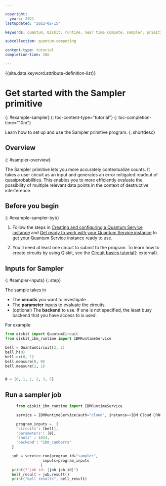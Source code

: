 ```yaml
---

copyright:
  years: 2021
lastupdated: "2022-02-15"

keywords: quantum, Qiskit, runtime, near time compute, sampler, primitive

subcollection: quantum-computing

content-type: tutorial
completion-time: 10m

---
```


{{site.data.keyword.attribute-definition-list}}

# Get started with the Sampler primitive
{: #example-sampler}
{: toc-content-type="tutorial"}
{: toc-completion-time="10m"}

Learn how to set up and use the Sampler primitive program.
{: shortdesc}

## Overview
{: #sampler-overview}

The Sampler primitive lets you more accurately contextualize counts. It takes a user circuit as an input and generates an error mitigated readout of quasiprobabilities. This enables you to more efficiently evaluate the possibility of multiple relevant data points in the context of destructive interference.  


## Before you begin
{: #example-sampler-byb}

1. Follow the steps in [Creating and configuring a Quantum Service instance](/docs/quantum-computing?topic=quantum-computing-create-config-instance) and [Get ready to work with your Quantum Service instance](/docs/quantum-computing?topic=quantum-computing-access) to get your Quantum Service instance ready to use.

2. You'll need at least one circuit to submit to the program. To learn how to create circuits by using Qiskit, see the [Circuit basics tutorial](https://qiskit.org/documentation/tutorials/circuits/01_circuit_basics.html){: external}.


## Inputs for Sampler
{: #sampler-inputs}
{: step}

The sample takes in
* The **circuits** you want to investigate.
* The **parameter** inputs to evaluate the circuits.
* (optional) The **backend** to use.  If one is not specified, the least busy backend that you have access to is used.

For example:

   ```Python
   from qiskit import QuantumCircuit
   from qiskit_ibm_runtime import IBMRuntimeService

   bell = QuantumCircuit(2, 2)
   bell.h(0)
   bell.cx(0, 1)
   bell.measure(0, 0)
   bell.measure(1, 1)


   θ = [0, 1, 1, 2, 3, 5]
   ```

## Run a sampler job


```Python
     from qiskit_ibm_runtime import IBMRuntimeService

     service = IBMRuntimeService(auth="cloud", instance=<IBM Cloud CRN>)

     program_inputs =  {
     'circuits': [bell],
     'parameters': [θ],
     'shots' : 1024,
     'backend': "ibm_canberra"
   }

   job = service.run(program_id="sampler",
                 inputs=program_inputs
                )
   print(f"job id: {job.job_id}")
   bell_result = job.result()
   print("bell results", bell_result)

```
